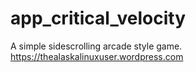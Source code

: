 # app_critical_velocity
A simple sidescrolling arcade style game. https://thealaskalinuxuser.wordpress.com


